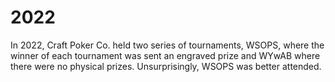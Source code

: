 # 2022

In 2022, Craft Poker Co. held two series of tournaments, WSOPS, where
the winner of each tournament was sent an engraved prize and WYwAB
where there were no physical prizes.  Unsurprisingly, WSOPS was better
attended.
